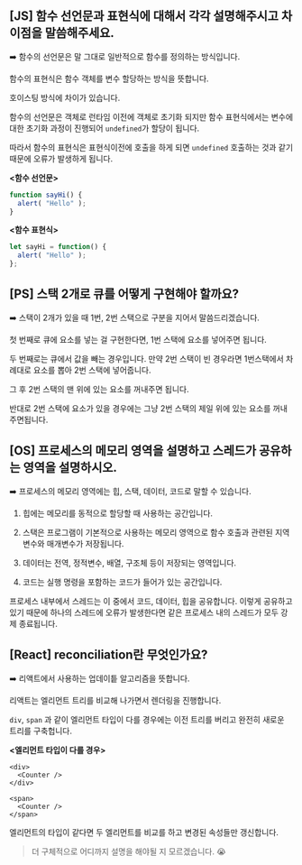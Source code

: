 ## [JS] 함수 선언문과 표현식에 대해서 각각 설명해주시고 차이점을 말씀해주세요.

 ➡️ 함수의 선언문은 말 그대로 일반적으로 함수를 정의하는 방식입니다. 

함수의 표현식은 함수 객체를 변수 할당하는 방식을 뜻합니다. 



호이스팅 방식에 차이가 있습니다.

함수의 선언문은 객체로 런타임 이전에 객체로 초기화 되지만 함수 표현식에서는 변수에 대한 초기화 과정이 진행되어 `undefined`가 할당이 됩니다. 

따라서 함수의 표현식은 표현식이전에 호출을 하게 되면 `undefined` 호출하는 것과 같기 때문에 오류가 발생하게 됩니다.



**<함수 선언문>**

```javascript
function sayHi() {
  alert( "Hello" );
}
```



**<함수 표현식>**

```javascript
let sayHi = function() {
  alert( "Hello" );
};
```



## [PS] 스택 2개로 큐를 어떻게 구현해야 할까요?



➡️ 스택이 2개가 있을 때 1번, 2번 스택으로 구분을 지어서 말씀드리겠습니다. 



첫 번째로 큐에 요소를 넣는 걸 구현한다면, 1번 스택에 요소를 넣어주면 됩니다. 

두 번째로는 큐에서 값을 빼는 경우입니다. 만약 2번 스택이 빈 경우라면 1번스택에서 차례대로 요소를 뽑아 2번 스택에 넣어줍니다. 

그 후 2번 스택의 맨 위에 있는 요소를 꺼내주면 됩니다. 

반대로 2번 스택에 요소가 있을 경우에는 그냥 2번 스택의 제일 위에 있는 요소를 꺼내 주면됩니다. 







## [OS] 프로세스의 메모리 영역을 설명하고 스레드가 공유하는 영역을 설명하시오.



 ➡️ 프로세스의 메모리 영역에는 힙, 스택, 데이터, 코드로 말할 수 있습니다. 

1. 힙에는 메모리를 동적으로 할당할 때 사용하는 공간입니다. 
2. 스택은 프로그램이 기본적으로 사용하는 메모리 영역으로 함수 호출과 관련된 지역변수와 매개변수가 저장됩니다. 

3. 데이터는 전역, 정적변수, 배열, 구조체 등이 저장되는 영역입니다. 

4. 코드는 실행 명령을 포함하는 코드가 들어가 있는 공간입니다. 



프로세스 내부에서 스레드는 이 중에서 코드, 데이터, 힙을 공유합니다. 이렇게 공유하고 있기 때문에 하나의 스레드에 오류가 발생한다면 같은 프로세스 내의  스레드가 모두 강제 종료됩니다. 



## [React] reconciliation란 무엇인가요?



 ➡️ 리액트에서 사용하는 업데이틑 알고리즘을 뜻합니다. 

리액트는 엘리먼트 트리를 비교해 나가면서 렌더링을 진행합니다.

`div`, `span` 과 같이 엘리먼트 타입이 다를 경우에는 이전 트리를 버리고 완전히 새로운 트리를 구축헙니다. 



**<엘리먼트 타입이 다를 경우>**

```
<div>
  <Counter />
</div>

<span>
  <Counter />
</span>
```



엘리먼트의 타입이 같다면 두 엘리먼트를 비교를 하고 변경된 속성들만 갱신합니다. 



> 더 구체적으로 어디까지 설명을 해야될 지 모르겠습니다. 😭